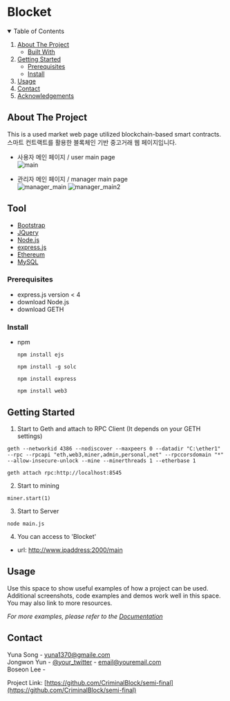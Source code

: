# Blocket
<!--
*** Thanks for checking out the Best-README-Template. If you have a suggestion
*** that would make this better, please fork the repo and create a pull request
*** or simply open an issue with the tag "enhancement".
*** Thanks again! Now go create something AMAZING! :D
-->



<!-- PROJECT SHIELDS -->
<!--
*** I'm using markdown "reference style" links for readability.
*** Reference links are enclosed in brackets [ ] instead of parentheses ( ).
*** See the bottom of this document for the declaration of the reference variables
*** for contributors-url, forks-url, etc. This is an optional, concise syntax you may use.
*** https://www.markdownguide.org/basic-syntax/#reference-style-links
-->



<!-- TABLE OF CONTENTS -->
<details open="open">
  <summary>Table of Contents</summary>
  <ol>
    <li>
      <a href="#about-the-project">About The Project</a>
      <ul>
        <li><a href="#built-with">Built With</a></li>
      </ul>
    </li>
    <li>
      <a href="#getting-started">Getting Started</a>
      <ul>
        <li><a href="#prerequisites">Prerequisites</a></li>
        <li><a href="#install">Install</a></li>
      </ul>
    </li>
    <li><a href="#usage">Usage</a></li>
    <li><a href="#contact">Contact</a></li>
    <li><a href="#acknowledgements">Acknowledgements</a></li>
  </ol>
</details>



<!-- ABOUT THE PROJECT -->
## About The Project

This is a used market web page utilized blockchain-based smart contracts.   
스마트 컨트랙트를 활용한 블록체인 기반 중고거래 웹 페이지입니다.

* 사용자 메인 페이지 / user main page   
![main](https://user-images.githubusercontent.com/68729868/102982462-e4e5dd00-454d-11eb-829c-6fdebcc5ece7.png)

* 관리자 메인 페이지 / manager main page   
![manager_main](https://user-images.githubusercontent.com/68729868/102987739-25e1ef80-4556-11eb-9ed6-1f6b1f5e59c7.png)
![manager_main2](https://user-images.githubusercontent.com/68729868/102988128-ce904f00-4556-11eb-9ab0-4208bbebab03.PNG)



## Tool
* [Bootstrap](https://getbootstrap.com)
* [JQuery](https://jquery.com)
* [Node.js](https://nodejs.org/ko)
* [express.js](https://expressjs.com/ko)
* [Ethereum](https://geth.ethereum.org)
* [MySQL](https://www.mysql.com)


### Prerequisites
* express.js version < 4   
* download Node.js   
* download GETH   


### Install

* npm
  ```
  npm install ejs
  ```
  ```
  npm install -g solc
  ```
  ```
  npm install express
  ```
  ```
  npm install web3
  
  ```
  
## Getting Started

1. Start to Geth and attach to RPC Client (It depends on your GETH settings)
  ```
  geth --networkid 4386 --nodiscover --maxpeers 0 --datadir "C:\ether1" --rpc --rpcapi "eth,web3,miner,admin,personal,net" --rpccorsdomain "*" --allow-insecure-unlock --mine --minerthreads 1 --etherbase 1
  ```
  ```
  geth attach rpc:http://localhost:8545
  ```
  
2. Start to mining
  ```
  miner.start(1)
  ```
  
3. Start to Server
  ```
  node main.js
  ```
  
4. You can access to 'Blocket'   
* url: http://www.ipaddress:2000/main


<!-- USAGE EXAMPLES -->
## Usage

Use this space to show useful examples of how a project can be used. Additional screenshots, code examples and demos work well in this space. You may also link to more resources.

_For more examples, please refer to the [Documentation](https://example.com)_


<!-- CONTACT -->
## Contact

Yuna Song - yuna1370@gmaile.com   
Jongwon Yun - [@your_twitter](https://twitter.com/your_username) - email@youremail.com   
Boseon Lee -    

Project Link: [https://github.com/CriminalBlock/semi-final](https://github.com/CriminalBlock/semi-final)

